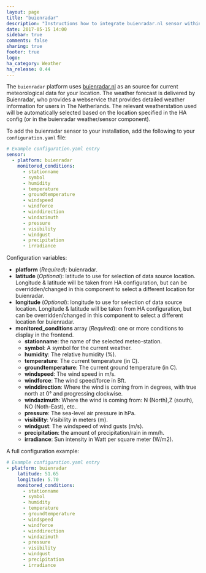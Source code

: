 ```yaml
---
layout: page
title: "buienradar"
description: "Instructions how to integrate buienradar.nl sensor within Home Assistant."
date: 2017-05-15 14:00
sidebar: true
comments: false
sharing: true
footer: true
logo: 
ha_category: Weather
ha_release: 0.44
---
```



The `buienradar` platform uses [buienradar.nl](http://buienradar.nl/) as an source for current meteorological data for your location. The 
weather forecast is delivered by Buienradar, who provides a webservice that provides detailed weather information for users in The Netherlands.
The relevant weatherstation used will be automatically selected based on the location specified in the HA config (or in the buienradar weather/sensor component).

To add the buienradar sensor to your installation, add the following to your `configuration.yaml` file:

```yaml
# Example configuration.yaml entry
sensor:
  - platform: buienradar
    monitored_conditions:
      - stationname
      - symbol
      - humidity
      - temperature
      - groundtemperature
      - windspeed
      - windforce
      - winddirection
      - windazimuth
      - pressure
      - visibility
      - windgust
      - precipitation
      - irradiance
```

Configuration variables:

- **platform**  (*Required*): buienradar.
- **latitude**  (*Optional*): latitude to use for selection of data source location. Longitude & latitude will be taken from HA configuration, but can be overridden/changed in this component to select a different location for buienradar.
- **longitude** (*Optional*): longitude to use for selection of data source location. Longitude & latitude will be taken from HA configuration, but can be overridden/changed in this component to select a different location for buienradar.
- **monitored_conditions** array (*Required*): one or more conditions to display in the frontend.
  - **stationname**: the name of the selected meteo-station.
  - **symbol**: A symbol for the current weather.
  - **humidity**: The relative humidity (%).
  - **temperature**: The current temperature (in C).
  - **groundtemperature**: The current ground temperature (in C).
  - **windspeed**: The wind speed in m/s.
  - **windforce**: The wind speed/force in Bft.
  - **winddirection**: Where the wind is coming from in degrees, with true north at 0° and progressing clockwise.
  - **windazimuth**: Where the wind is coming from: N (North),Z (south), NO (Noth-East), etc..
  - **pressure**: The sea-level air pressure in hPa.
  - **visibility**: Visibility in meters (m).
  - **windgust**: The windspeed of wind gusts (m/s).
  - **precipitation**: the amount of precipitation/rain in mm/h.
  - **irradiance**: Sun intensity in Watt per square meter (W/m2).

A full configuration example:

```yaml
# Example configuration.yaml entry
- platform: buienradar
    latitude: 51.65
    longitude: 5.70
    monitored_conditions:
      - stationname
      - symbol
      - humidity
      - temperature
      - groundtemperature
      - windspeed
      - windforce
      - winddirection
      - windazimuth
      - pressure
      - visibility
      - windgust
      - precipitation
      - irradiance
```

